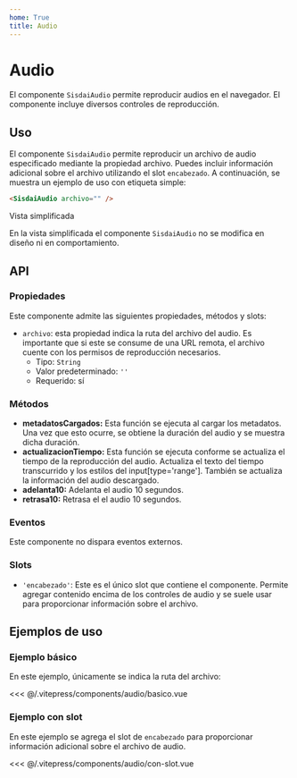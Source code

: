 ```yaml
---
home: True
title: Audio
---
```


<script setup>
import EjemploBasico from "../../.vitepress/components/audio/basico.vue";
import EjemploConSlot from "../../.vitepress/components/audio/con-slot.vue";
</script>


# Audio

El componente `SisdaiAudio` permite reproducir audios en el navegador. El componente incluye diversos controles de reproducción.

<section id="uso">

## Uso

El componente `SisdaiAudio` permite reproducir un archivo de audio especificado mediante la propiedad archivo. Puedes incluir información adicional sobre el archivo utilizando el slot `encabezado`. A continuación, se muestra un ejemplo de uso con etiqueta simple:

```html
<SisdaiAudio archivo="" />
```

Vista simplificada

En la vista simplificada el componente `SisdaiAudio` no se modifica en diseño ni en comportamiento.

</section>

<section id="api">

## API

### Propiedades

Este componente admite las siguientes propiedades, métodos y slots:

- `archivo`: esta propiedad indica la ruta del archivo del audio. Es importante que si este se consume de una URL remota, el archivo cuente con los permisos de reproducción necesarios.
  - Tipo: `String`
  - Valor predeterminado: `''`
  - Requerido: sí

### Métodos

- **metadatosCargados:**
  Esta función se ejecuta al cargar los metadatos. Una vez que esto ocurre, se obtiene la duración del audio y se muestra dicha duración.
- **actualizacionTiempo:**
  Esta función se ejecuta conforme se actualiza el tiempo de la reproducción del audio. Actualiza el texto del tiempo transcurrido y los estilos del input[type='range']. También se actualiza la información del audio descargado.
- **adelanta10:**
  Adelanta el audio 10 segundos.
- **retrasa10:**
  Retrasa el el audio 10 segundos.

### Eventos

Este componente no dispara eventos externos.

### Slots

- `'encabezado'`: Este es el único slot que contiene el componente. Permite agregar contenido encima de los controles de audio y se suele usar para proporcionar información sobre el archivo.

</section>

<section id="ejemplos">

## Ejemplos de uso

### Ejemplo básico

En este ejemplo, únicamente se indica la ruta del archivo:

<!-- <UtilsEjemploDoc ruta="audio/basico.vue"/> -->
<EjemploBasico />
<<< @/.vitepress/components/audio/basico.vue

### Ejemplo con slot

En este ejemplo se agrega el slot de `encabezado` para proporcionar información adicional sobre el archivo de audio.

<!-- <utils-ejemplo-doc ruta="audio/con-slot.vue"/> -->
<EjemploConSlot />
<<< @/.vitepress/components/audio/con-slot.vue

</section>
